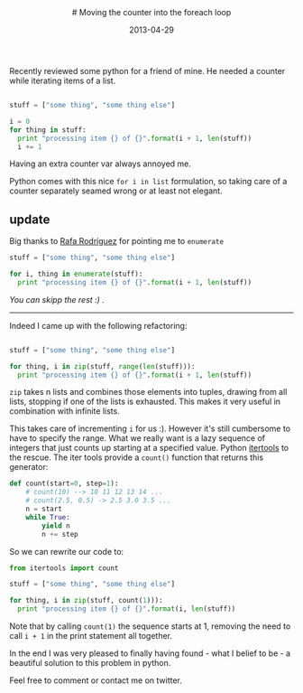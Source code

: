 <header>
# Moving the counter into the foreach loop

<time class="article-date" date="2013-4-29">2013-04-29</time>
</header>

Recently reviewed some python for a friend of mine.
He needed a counter while iterating items of a list.

``` python 

stuff = ["some thing", "some thing else"]

i = 0
for thing in stuff:
  print "processing item {} of {}".format(i + 1, len(stuff))
  i += 1

```

Having an extra counter var always annoyed me.

Python comes with this nice `for i in list` formulation, so taking care of a counter separately seamed wrong or at least not elegant.

## update


Big thanks to [Rafa Rodríguez](https://plus.google.com/108719046880594833475/posts) for pointing me to `enumerate`

``` python
stuff = ["some thing", "some thing else"]

for i, thing in enumerate(stuff):
  print "processing item {} of {}".format(i + 1, len(stuff))

```

*You can skipp the rest :) .*

<!-- more -->
----

Indeed I came up with the following refactoring:

``` python 

stuff = ["some thing", "some thing else"]

for thing, i in zip(stuff, range(len(stuff))):
  print "processing item {} of {}".format(i + 1, len(stuff))

```

`zip` takes n lists and combines those elements into tuples, drawing from all lists, stopping if one of the lists is exhausted. This makes it very useful in combination with infinite lists.

This takes care of incrementing `i` for us :).
However it's still cumbersome to have to specify the range.
What we really want is a lazy sequence of integers that just counts up starting at a specified value.
Python [itertools](http://docs.python.org/2/library/itertools.html) to the rescue.
The iter tools provide a `count()` function that returns this generator:

```python
def count(start=0, step=1):
    # count(10) --> 10 11 12 13 14 ...
    # count(2.5, 0.5) -> 2.5 3.0 3.5 ...
    n = start
    while True:
        yield n
        n += step
```

So we can rewrite our code to:

``` python 
from itertools import count

stuff = ["some thing", "some thing else"]

for thing, i in zip(stuff, count(1))):
  print "processing item {} of {}".format(i, len(stuff))
```

Note that by calling `count(1)` the sequence starts at 1,
removing the need to call `i + 1` in the print statement all together.

In the end I was very pleased to finally having found - what I belief to be - a beautiful solution to this problem in python.

Feel free to comment or contact me on twitter.
